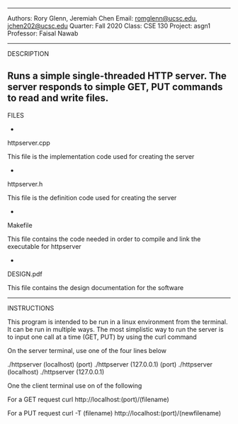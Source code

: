 -----------
Authors:   Rory Glenn, Jeremiah Chen
Email:     romglenn@ucsc.edu, jchen202@ucsc.edu
Quarter:   Fall 2020
Class:     CSE 130
Project:   asgn1
Professor: Faisal Nawab


-----------
DESCRIPTION

Runs a simple single-threaded HTTP server. The server responds to simple
GET, PUT commands to read and write files.
-----------
FILES

-
httpserver.cpp

This file is the implementation code used for creating the server

-
httpserver.h

This file is the definition code used for creating the server

-
Makefile

This file contains the code needed in order to compile and link the executable
for httpserver

-
DESIGN.pdf

This file contains the design documentation for the software


-----------
INSTRUCTIONS

This program is intended to be run in a linux environment from the terminal.
It can be run in multiple ways. The most simplistic way to run the server is
to input one call at a time (GET, PUT) by using the curl command

On the server terminal, use one of the four lines below

./httpserver (localhost) (port)
./httpserver (127.0.0.1) (port)
./httpserver (localhost)
./httpserver (127.0.0.1)

One the client terminal use on of the following

For a GET request
curl http://localhost:(port)/(filename)

For a PUT request
curl -T (filename) http://localhost:(port)/(newfilename)

